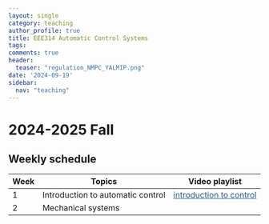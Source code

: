```yaml
---
layout: single
category: teaching
author_profile: true
title: EEE314 Automatic Control Systems
tags: 
comments: true
header:
  teaser: "regulation_NMPC_YALMIP.png"
date: '2024-09-19'
sidebar:
  nav: "teaching"
---
```


# 2024-2025 Fall

## Weekly schedule

| Week | Topics | Video playlist |
| ------------- | ------------- | ------------- |
| 1 | Introduction to automatic control | <a href="https://www.youtube.com/playlist?list=PLrj5Wewrq33ZrCZYGQOPfpv6FSIcfYkUS" style="color: #2d5a8c">introduction to control</a> |
| 2 | Mechanical systems |  |
